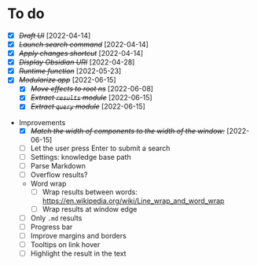 # To do

- [X] ~~*Draft UI*~~ [2022-04-14]
- [X] ~~*Launch search command*~~ [2022-04-14]
- [X] ~~*Apply changes shortcut*~~ [2022-04-14]
- [X] ~~*Display Obsidian URI*~~ [2022-04-28]
- [X] ~~*Runtime function*~~ [2022-05-23]
- [X] ~~*Modularize app*~~ [2022-06-15]
  - [X] ~~*Move effects to root ns*~~ [2022-06-08]
  - [X] ~~*Extract `results` module*~~ [2022-06-15]
  - [X] ~~*Extract `query` module*~~ [2022-06-15]
- Improvements
  - [X] ~~*Match the width of components to the width of the window:*~~ [2022-06-15] 
  - [ ] Let the user press Enter to submit a search
  - [ ] Settings: knowledge base path
  - [ ] Parse Markdown
  - [ ] Overflow results?
  - Word wrap
    - [ ] Wrap results between words: https://en.wikipedia.org/wiki/Line_wrap_and_word_wrap
    - [ ] Wrap results at window edge
  - [ ] Only `.md` results
  - [ ] Progress bar
  - [ ] Improve margins and borders
  - [ ] Tooltips on link hover
  - [ ] Highlight the result in the text